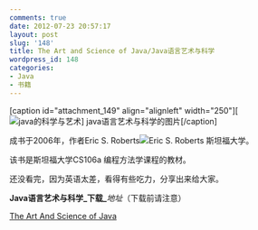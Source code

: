 ```yaml
---
comments: true
date: 2012-07-23 20:57:17
layout: post
slug: '148'
title: The Art and Science of Java/Java语言艺术与科学
wordpress_id: 148
categories:
- Java
- 书籍
---
```


[caption id="attachment_149" align="alignleft" width="250"][![java的科学与艺术](http://baham.co/wp-content/uploads/2012/07/SlimPDF-Reader-The-Art-and-Science-of-Java-250x300.png)] java语言艺术与科学的图片[/caption]

成书于2006年，作者Eric S. Roberts![Eric S. Roberts  斯坦福大学](http://news.stanford.edu/news/2007/march14/gifs/robertsaaaassr.jpg)。





该书是斯坦福大学CS106a 编程方法学课程的教材。

还没看完，因为英语太差，看得有些吃力，分享出来给大家。







<!-- more -->

**Java语言艺术与科学_下载_**_地址_（下载前请注意）

[The Art And Science of Java](http://www.t00y.com/file/8483970)
